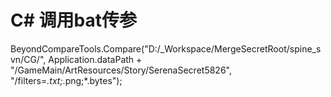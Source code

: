  # C# 调用bat传参
 BeyondCompareTools.Compare("D:/_Workspace/MergeSecretRoot/spine_svn/CG/", Application.dataPath + "/GameMain/ArtResources/Story/SerenaSecret5826", "/filters=*.txt;*.png;*.bytes");